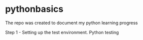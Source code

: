 # pythonbasics
The repo was created to document my python learning progress

Step 1 - Setting up the test environment. Python testing